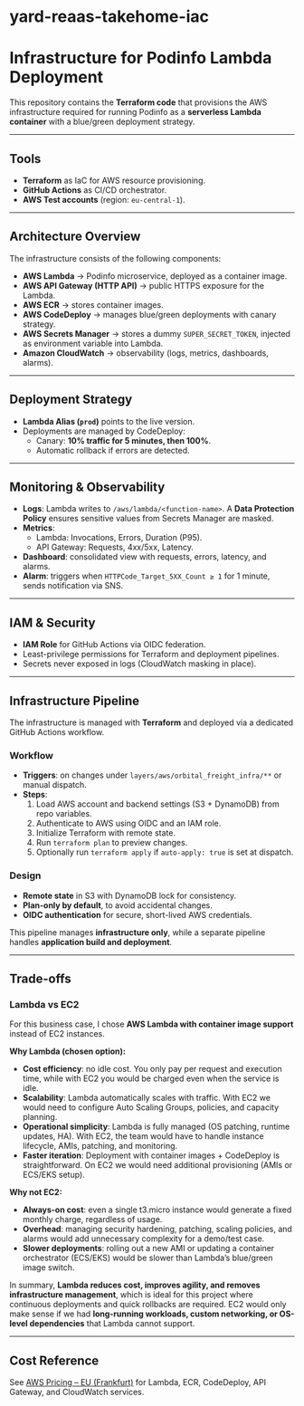 # yard-reaas-takehome-iac
# Infrastructure for Podinfo Lambda Deployment

This repository contains the **Terraform code** that provisions the AWS infrastructure required for running Podinfo as a **serverless Lambda container** with a blue/green deployment strategy.

---

## Tools
- **Terraform** as IaC for AWS resource provisioning.  
- **GitHub Actions** as CI/CD orchestrator.  
- **AWS Test accounts** (region: `eu-central-1`).  

---

## Architecture Overview
The infrastructure consists of the following components:  

- **AWS Lambda** → Podinfo microservice, deployed as a container image.  
- **AWS API Gateway (HTTP API)** → public HTTPS exposure for the Lambda.  
- **AWS ECR** → stores container images.  
- **AWS CodeDeploy** → manages blue/green deployments with canary strategy.  
- **AWS Secrets Manager** → stores a dummy `SUPER_SECRET_TOKEN`, injected as environment variable into Lambda.  
- **Amazon CloudWatch** → observability (logs, metrics, dashboards, alarms).  

---

## Deployment Strategy
- **Lambda Alias (`prod`)** points to the live version.  
- Deployments are managed by CodeDeploy:  
  - Canary: **10% traffic for 5 minutes, then 100%**.  
  - Automatic rollback if errors are detected.  

---

## Monitoring & Observability
- **Logs**: Lambda writes to `/aws/lambda/<function-name>`. A **Data Protection Policy** ensures sensitive values from Secrets Manager are masked.  
- **Metrics**:  
  - Lambda: Invocations, Errors, Duration (P95).  
  - API Gateway: Requests, 4xx/5xx, Latency.  
- **Dashboard**: consolidated view with requests, errors, latency, and alarms.  
- **Alarm**: triggers when `HTTPCode_Target_5XX_Count ≥ 1` for 1 minute, sends notification via SNS.  

---

## IAM & Security
- **IAM Role** for GitHub Actions via OIDC federation.  
- Least-privilege permissions for Terraform and deployment pipelines.  
- Secrets never exposed in logs (CloudWatch masking in place).  

---

## Infrastructure Pipeline

The infrastructure is managed with **Terraform** and deployed via a dedicated GitHub Actions workflow.

### Workflow
- **Triggers**: on changes under `layers/aws/orbital_freight_infra/**` or manual dispatch.  
- **Steps**:  
  1. Load AWS account and backend settings (S3 + DynamoDB) from repo variables.  
  2. Authenticate to AWS using OIDC and an IAM role.  
  3. Initialize Terraform with remote state.  
  4. Run `terraform plan` to preview changes.  
  5. Optionally run `terraform apply` if `auto-apply: true` is set at dispatch.

### Design
- **Remote state** in S3 with DynamoDB lock for consistency.  
- **Plan-only by default**, to avoid accidental changes.  
- **OIDC authentication** for secure, short-lived AWS credentials.

This pipeline manages **infrastructure only**, while a separate pipeline handles **application build and deployment**.

---

## Trade-offs

### Lambda vs EC2
For this business case, I chose **AWS Lambda with container image support** instead of EC2 instances.  

**Why Lambda (chosen option):**
- **Cost efficiency**: no idle cost. You only pay per request and execution time, while with EC2 you would be charged even when the service is idle.  
- **Scalability**: Lambda automatically scales with traffic. With EC2 we would need to configure Auto Scaling Groups, policies, and capacity planning.  
- **Operational simplicity**: Lambda is fully managed (OS patching, runtime updates, HA). With EC2, the team would have to handle instance lifecycle, AMIs, patching, and monitoring.  
- **Faster iteration**: Deployment with container images + CodeDeploy is straightforward. On EC2 we would need additional provisioning (AMIs or ECS/EKS setup).  

**Why not EC2:**
- **Always-on cost**: even a single t3.micro instance would generate a fixed monthly charge, regardless of usage.  
- **Overhead**: managing security hardening, patching, scaling policies, and alarms would add unnecessary complexity for a demo/test case.  
- **Slower deployments**: rolling out a new AMI or updating a container orchestrator (ECS/EKS) would be slower than Lambda’s blue/green image switch.  

In summary, **Lambda reduces cost, improves agility, and removes infrastructure management**, which is ideal for this project where continuous deployments and quick rollbacks are required. EC2 would only make sense if we had **long-running workloads, custom networking, or OS-level dependencies** that Lambda cannot support.


---

## Cost Reference
See [AWS Pricing – EU (Frankfurt)](https://aws.amazon.com/de/pricing/) for Lambda, ECR, CodeDeploy, API Gateway, and CloudWatch services.  


